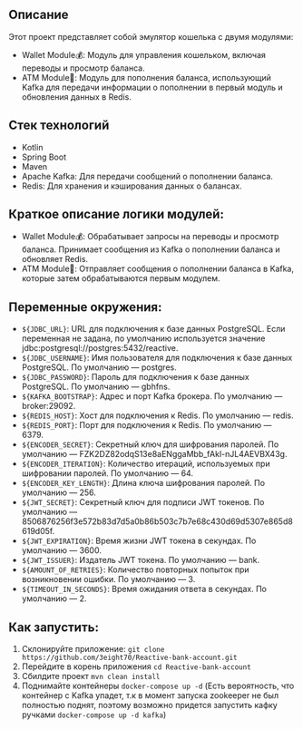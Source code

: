## Описание
Этот проект представляет собой эмулятор кошелька с двумя модулями:
- Wallet Module💰: Модуль для управления кошельком, включая переводы и просмотр баланса.
- ATM Module🏧: Модуль для пополнения баланса, использующий Kafka для передачи информации о пополнении в первый модуль и обновления данных в Redis.
## Стек технологий
- Kotlin
- Spring Boot
- Maven
- Apache Kafka: Для передачи сообщений о пополнении баланса.
- Redis: Для хранения и кэширования данных о балансах.
## Краткое описание логики модулей:
- Wallet Module💰: Обрабатывает запросы на переводы и просмотр баланса. Принимает сообщения из Kafka о пополнении баланса и обновляет Redis.
- ATM Module🏧: Отправляет сообщения о пополнении баланса в Kafka, которые затем обрабатываются первым модулем.
## Переменные окружения:
- ```${JDBC_URL}```: URL для подключения к базе данных PostgreSQL. Если переменная не задана, по умолчанию используется значение jdbc:postgresql://postgres:5432/reactive.
- ```${JDBC_USERNAME}```: Имя пользователя для подключения к базе данных PostgreSQL. По умолчанию — postgres.
- ```${JDBC_PASSWORD}```: Пароль для подключения к базе данных PostgreSQL. По умолчанию — gbhfns.
- ```${KAFKA_BOOTSTRAP}```: Адрес и порт Kafka брокера. По умолчанию — broker:29092.
- ```${REDIS_HOST}```: Хост для подключения к Redis. По умолчанию — redis.
- ```${REDIS_PORT}```: Порт для подключения к Redis. По умолчанию — 6379.
- ```${ENCODER_SECRET}```: Секретный ключ для шифрования паролей. По умолчанию — FZK2DZ82odqS13e8aENggaMbb_fAkl-nJL4AEVBX43g.
- ```${ENCODER_ITERATION}```: Количество итераций, используемых при шифровании паролей. По умолчанию — 64.
- ```${ENCODER_KEY_LENGTH}```: Длина ключа шифрования паролей. По умолчанию — 256.
- ```${JWT_SECRET}```: Секретный ключ для подписи JWT токенов. По умолчанию — 8506876256f3e572b83d7d5a0b86b503c7b7e68c430d69d5307e865d8619d05f.
- ```${JWT_EXPIRATION}```: Время жизни JWT токена в секундах. По умолчанию — 3600.
- ```${JWT_ISSUER}```: Издатель JWT токена. По умолчанию — bank.
- ```${AMOUNT_OF_RETRIES}```: Количество повторных попыток при возникновении ошибки. По умолчанию — 3.
- ```${TIMEOUT_IN_SECONDS}```: Время ожидания ответа в секундах. По умолчанию — 2.
## Как запустить:
1. Склонируйте приложение: ```git clone https://github.com/3eight70/Reactive-bank-account.git```  
2. Перейдите в корень приложения ```cd Reactive-bank-account```
3. Сбилдите проект ```mvn clean install```
4. Поднимайте контейнеры ```docker-compose up -d``` (Есть вероятность, что контейнер с Kafka упадет, т.к в момент запуска zookeeper не был полностью поднят, поэтому возможно придется запустить кафку ручками ```docker-compose up -d kafka```)